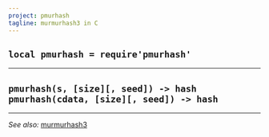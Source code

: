 ```yaml
---
project: pmurhash
tagline: murmurhash3 in C
---
```


## `local pmurhash = require'pmurhash'`

---------------------------------------------
`pmurhash(s, [size][, seed]) -> hash`
`pmurhash(cdata, [size][, seed]) -> hash`
---------------------------------------------

----
*See also:* [murmurhash3](murmurhash3.html)
